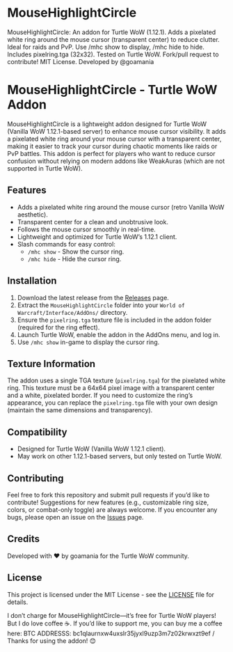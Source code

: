 # MouseHighlightCircle
MouseHighlightCircle: An addon for Turtle WoW (1.12.1). Adds a pixelated white ring around the mouse cursor (transparent center) to reduce clutter. Ideal for raids and PvP. Use /mhc show to display, /mhc hide to hide. Includes pixelring.tga (32x32). Tested on Turtle WoW. Fork/pull request to contribute! MIT License. Developed by @goamania

# MouseHighlightCircle - Turtle WoW Addon

MouseHighlightCircle is a lightweight addon designed for Turtle WoW (Vanilla WoW 1.12.1-based server) to enhance mouse cursor visibility. It adds a pixelated white ring around your mouse cursor with a transparent center, making it easier to track your cursor during chaotic moments like raids or PvP battles. This addon is perfect for players who want to reduce cursor confusion without relying on modern addons like WeakAuras (which are not supported in Turtle WoW).

## Features
- Adds a pixelated white ring around the mouse cursor (retro Vanilla WoW aesthetic).
- Transparent center for a clean and unobtrusive look.
- Follows the mouse cursor smoothly in real-time.
- Lightweight and optimized for Turtle WoW’s 1.12.1 client.
- Slash commands for easy control:
  - `/mhc show` - Show the cursor ring.
  - `/mhc hide` - Hide the cursor ring.

## Installation
1. Download the latest release from the [Releases](https://github.com/goamania/MouseHighlightCircle/releases) page.
2. Extract the `MouseHighlightCircle` folder into your `World of Warcraft/Interface/AddOns/` directory.
3. Ensure the `pixelring.tga` texture file is included in the addon folder (required for the ring effect).
4. Launch Turtle WoW, enable the addon in the AddOns menu, and log in.
5. Use `/mhc show` in-game to display the cursor ring.

## Texture Information
The addon uses a single TGA texture (`pixelring.tga`) for the pixelated white ring. This texture must be a 64x64 pixel image with a transparent center and a white, pixelated border. If you need to customize the ring’s appearance, you can replace the `pixelring.tga` file with your own design (maintain the same dimensions and transparency).

## Compatibility
- Designed for Turtle WoW (Vanilla WoW 1.12.1 client).
- May work on other 1.12.1-based servers, but only tested on Turtle WoW.

## Contributing
Feel free to fork this repository and submit pull requests if you’d like to contribute! Suggestions for new features (e.g., customizable ring size, colors, or combat-only toggle) are always welcome. If you encounter any bugs, please open an issue on the [Issues](https://github.com/goamania/MouseHighlightCircle/issues) page.

## Credits
Developed with ❤️ by goamania for the Turtle WoW community.

## License
This project is licensed under the MIT License - see the [LICENSE](LICENSE) file for details.

I don’t charge for MouseHighlightCircle—it’s free for Turtle WoW players! But I do love coffee ☕. If you’d like to support me, you can buy me a coffee here: BTC ADDRESSS: bc1qlaurnxw4uxslr35jyxl9uzp3m7z02krwxzt9ef / Thanks for using the addon! 😊
